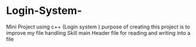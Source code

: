 # Login-System-
Mini Project using c++ (Login system ) purpose of creating this project is to improve my file handling Skill 
main Header file <fstream> for reading and writing into a file 

